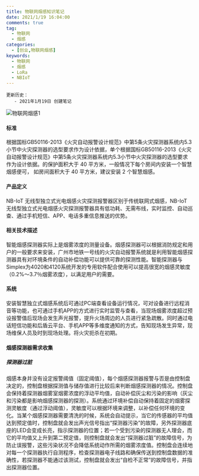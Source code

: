 ```yaml
---
title: 物联网烟感知识笔记
date: 2021/1/19 16:04:00
comments: true
tag: 
  - 物联网
  - 烟感
categories:
  - [创业,物联网烟感]
keywords:
  - 物联网
  - 烟感
  - LoRa
  - NBIoT
---
```


```
更新历史：
   - 2021年1月19日 创建笔记
```

![物联网烟感1](https://oss.xknife.net/物联网烟感1.jpg)

#### 标准

根据国标GB50116-2013《火灾自动报警设计规范》中第5条火灾探测器系统内5.3小节中火灾探测器的选型要求作为设计依据，单个根据国标GB50116-2013《火灾自动报警设计规范》中第5条火灾探测器系统内5.3小节中火灾探测器的选型要求作为设计依据。的保护面积大于 40 平方米，一般情况下每个房间内安装一个智慧烟感便可， 如房间面积大于 40 平方米，建议安装 2 个智慧烟感。

#### 产品定义

NB-IoT 无线型独立式光电烟感火灾探测报警器区别于传统联网式烟感，NB-IoT 无线型独立式光电烟感火灾探测报警器具有低功耗、无需布线，实时监控、自动巡查、通过手机短信、APP、电话多重信息推送的优势。

#### 相关技术描述

智能烟感探测器实际上是烟雾浓度的测量设备。烟感探测器可以根据消防规定和用户的一般要求来安装，广州市地铁一号线的火灾自动报警系统就是利用智能烟感探测器具有对环境条件的自动补偿功能可以提供可靠的探测性能。智能探测器与Simplex为4020和4120系统开发的专用软件配合使用可以提高很宽的烟感灵敏度（0.2%～3.7％烟雾浓度），以满足用户的需要。

#### 系统

安装智慧独立式烟感系统后可通过PC端查看设备运行情况，可对设备进行远程消音等功能，也可通过手机APP的方式进行实时监管与查看，当现场烟雾浓度超过预设报警值后现场会发生声光报警，提升火场周边的人员进行紧急疏散。同时通过电话短信功能和后盾云平台、手机APP等多维度通知的方式，告知现场发生异常，现场维保人员及时到现场处理。将火灾扼杀在初期。

#### 烟感探测器需求收集

##### 探测器过脏

烟感本身并没有设定报警阈值（固定阈值），每个烟感探测器报警与否是由控制盘决定的，控制盘根据探测值与储存值进行比较后来判断烟感探测器的情况。控制盘会保持着探测器烟雾室烟雾浓度的浮动平均值，自动补偿灰尘和污染的影响（灰尘和污染都是影响烟感探测器的探测）。系统通过环境补偿自动保持着固定的烟雾探测灵敏度（通过浮动阈值），灵敏度可以根据环境来调整，以补偿任何环境的变化。当某个烟感探测器需要清洗的时候，系统会自动提示，当它的传感器的平均值达到预定值时，控制盘就会发出声光信号指出“探测器污染”的故障，另外探测器底座的LED会变成长亮，指示探测器的位置；若一个受到污染的探测器无人理会，而它的平均值又上升到第二预定值，则控制盘就会发出“探测器过脏”的故障信号，为防止误报警，这些污染状况不会降低系统动作所需的烟雾浓度值。控制盘会连续地对每一个探测器执行自测程序，检查探测器电子线路和确保传送到控制盘数据的准确性，若探测器不能通过该测试，控制盘就会发出“自检不正常”的故障信号，并指出探测器位置。